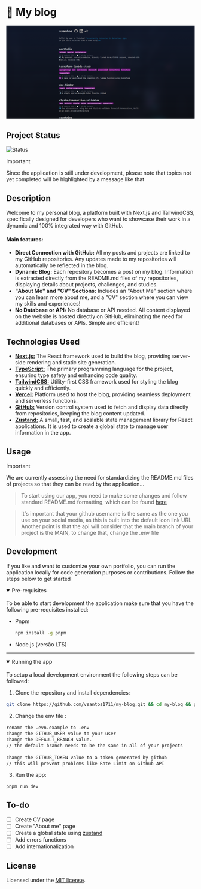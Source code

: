 # 🌊 My blog

![Frame](https://raw.githubusercontent.com/vsantos1711/my-blog/main/public/assets/project-example.png)

## Project Status

![Status](https://img.shields.io/static/v1?label=STATUS&message=IN%20PROGRESS&color=blue&style=for-the-badge)

> [!IMPORTANT]
> Since the application is still under development, please note that topics not yet completed will be highlighted by a message like that

## Description

Welcome to my personal blog, a platform built with Next.js and TailwindCSS, specifically designed for developers who want to showcase their work in a dynamic and 100% integrated way with GitHub.

#### Main features:

- **Direct Connection with GitHub:** All my posts and projects are linked to my GitHub repositories. Any updates made to my repositories will automatically be reflected in the blog.
- **Dynamic Blog:** Each repository becomes a post on my blog. Information is extracted directly from the README.md files of my repositories, displaying details about projects, challenges, and studies.
- **"About Me" and "CV" Sections:** Includes an "About Me" section where you can learn more about me, and a "CV" section where you can view my skills and experiences!
- **No Database or API:** No database or API needed. All content displayed on the website is hosted directly on GitHub, eliminating the need for additional databases or APIs. Simple and efficient!

## Technologies Used

- **[Next.js:](https://nextjs.org/)** The React framework used to build the blog, providing server-side rendering and static site generation.
- **[TypeScript:](https://www.typescriptlang.org/)** The primary programming language for the project, ensuring type safety and enhancing code quality.
- **[TailwindCSS:](https://tailwindcss.com/)** Utility-first CSS framework used for styling the blog quickly and efficiently.
- **[Vercel:](https://vercel.com/)** Platform used to host the blog, providing seamless deployment and serverless functions.
- **[GitHub:](https://github.com/)** Version control system used to fetch and display data directly from repositories, keeping the blog content updated.
- **[Zustand:](https://zustand-demo.pmnd.rs/)** A small, fast, and scalable state management library for React applications. It is used to create a global state to manage user information in the app.

## Usage

> [!IMPORTANT]
> We are currently assessing the need for standardizing the README.md files of projects so that they can be read by the application...

> To start using our app, you need to make some changes and follow standard README.md formatting, which can be found [here](https://github.com/vsantos1711/useful-things)

> It's important that your github username is the same as the one you use on your social media, as this is built into the default icon link URL
> Another point is that the api will consider that the main branch of your project is the MAIN, to change that, change the .env file

## Development

If you like and want to customize your own portfolio, you can run the application locally for code generation purposes or contributions. Follow the steps below to get started

<details open><summary> Pre-requisites </summary> <br />
To be able to start development the application make sure that you have the following pre-requisites installed:

- Pnpm
  ```bash
  npm install -g pnpm
  ```
- Node.js (versão LTS)

---

</details>

<details open><summary> Running the app </summary> <br />
To setup a local development environment the following steps can be followed:

1. Clone the repository and install dependencies:

```bash
git clone https://github.com/vsantos1711/my-blog.git && cd my-blog && pnpm install
```

2. Change the env file :

```
rename the .evn.example to .env
change the GITHUB_USER value to your user
change the DEFAULT_BRANCH value.
// the default branch needs to be the same in all of your projects

change the GITHUB_TOKEN value to a token generated by github
// this will prevent problems like Rate Limit on Github API
```

3. Run the app:

```bash
pnpm run dev
```

</details>

## To-do

- [ ] Create CV page
- [ ] Create "About me" page
- [ ] Create a global state using [zustand](https://zustand-demo.pmnd.rs/)
- [ ] Add errors functions
- [ ] Add internationalization

## License

Licensed under the [MIT license](https://github.com/vsantos1711/portfolio/blob/main/LICENSE.md).
